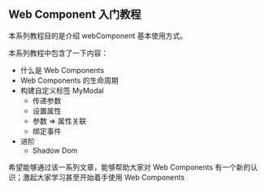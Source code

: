## Web Component 入门教程

本系列教程目的是介绍 webComponent 基本使用方式。

本系列教程中包含了一下内容：

- 什么是 Web Components
- Web Components 的生命周期
- 构建自定义标签 MyModal
  - 传递参数
  - 设置属性
  - 参数 => 属性关联
  - 绑定事件
- 进阶
  - Shadow Dom

希望能够通过该一系列文章，能够帮助大家对 Web Components 有一个新的认识；激起大家学习甚至开始着手使用 Web Components
